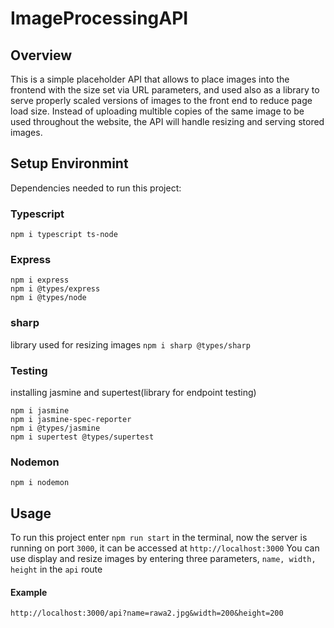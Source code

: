 # ImageProcessingAPI

## Overview
This is a simple placeholder API that allows to place images into the frontend with the size set via URL parameters, and used also as a library to serve properly scaled versions of images to the front end to reduce page load size. Instead of uploading multible copies of the same image to be used throughout the website, the API will handle resizing and serving stored images.

## Setup Environmint
Dependencies needed to run this project:

### Typescript
`npm i typescript ts-node`
### Express
```
npm i express
npm i @types/express
npm i @types/node
```
### sharp
library used for resizing images
`npm i sharp @types/sharp`
### Testing
installing jasmine and supertest(library for endpoint testing)
```
npm i jasmine
npm i jasmine-spec-reporter
npm i @types/jasmine
npm i supertest @types/supertest
```
### Nodemon
`npm i nodemon`

## Usage
To run this project enter `npm run start` in the terminal, now the server is running on port `3000`, it can be accessed at `http://localhost:3000`
You can use display and resize images by entering three parameters, `name, width, height` in the `api` route
#### Example
`http://localhost:3000/api?name=rawa2.jpg&width=200&height=200`
